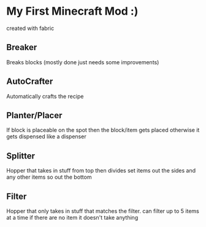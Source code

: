 # My First Minecraft Mod :)

created with fabric

## Breaker
Breaks blocks (mostly done just needs some improvements)

## AutoCrafter
Automatically crafts the recipe

## Planter/Placer
If block is placeable on the spot then the block/item gets placed otherwise it gets dispensed like a dispenser

## Splitter
Hopper that takes in stuff from top then divides set items out the sides and any other items so out the bottom

## Filter
Hopper that only takes in stuff that matches the filter. can filter up to 5 items at a time if there are no item it doesn't take anything